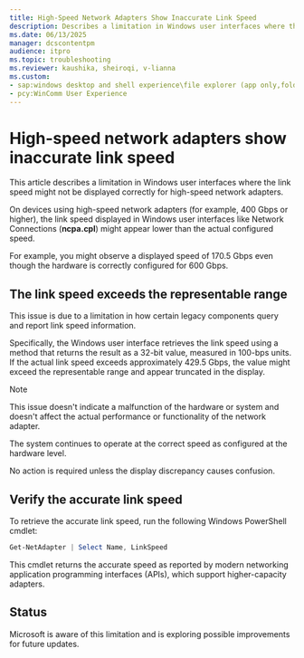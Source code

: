 ```yaml
---
title: High-Speed Network Adapters Show Inaccurate Link Speed
description: Describes a limitation in Windows user interfaces where the link speed might not be displayed correctly for high-speed network adapters.
ms.date: 06/13/2025
manager: dcscontentpm
audience: itpro
ms.topic: troubleshooting
ms.reviewer: kaushika, sheiroqi, v-lianna
ms.custom:
- sap:windows desktop and shell experience\file explorer (app only,folders,quick access,file explorer search)
- pcy:WinComm User Experience
---
```

# High-speed network adapters show inaccurate link speed

This article describes a limitation in Windows user interfaces where the link speed might not be displayed correctly for high-speed network adapters.

On devices using high-speed network adapters (for example, 400 Gbps or higher), the link speed displayed in Windows user interfaces like Network Connections (**ncpa.cpl**) might appear lower than the actual configured speed.

For example, you might observe a displayed speed of 170.5 Gbps even though the hardware is correctly configured for 600 Gbps.

## The link speed exceeds the representable range

This issue is due to a limitation in how certain legacy components query and report link speed information.

Specifically, the Windows user interface retrieves the link speed using a method that returns the result as a 32-bit value, measured in 100-bps units. If the actual link speed exceeds approximately 429.5 Gbps, the value might exceed the representable range and appear truncated in the display.

> [!NOTE]
> This issue doesn't indicate a malfunction of the hardware or system and doesn't affect the actual performance or functionality of the network adapter.
>
> The system continues to operate at the correct speed as configured at the hardware level.
>
> No action is required unless the display discrepancy causes confusion.

## Verify the accurate link speed

To retrieve the accurate link speed, run the following Windows PowerShell cmdlet:

```powershell
Get-NetAdapter | Select Name, LinkSpeed
```

This cmdlet returns the accurate speed as reported by modern networking application programming interfaces (APIs), which support higher-capacity adapters.

## Status

Microsoft is aware of this limitation and is exploring possible improvements for future updates.
